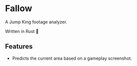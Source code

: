 # Fallow

A Jump King footage analyzer.

Written in Rust 🦀

## Features

+ Predicts the current area based on a gameplay screenshot.
